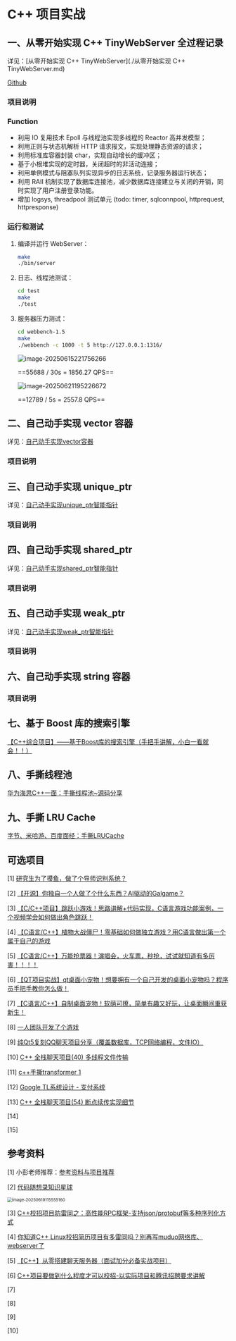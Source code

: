 # C++ 项目实战



## 一、从零开始实现 C++ TinyWebServer 全过程记录

详见：[从零开始实现 C++ TinyWebServer](./从零开始实现 C++ TinyWebServer.md)

[Github](https://github.com/A-Egoist/WebServer)

### 项目说明



### Function

-   利用 IO 复用技术 Epoll 与线程池实现多线程的 Reactor 高并发模型；
-   利用正则与状态机解析 HTTP 请求报文，实现处理静态资源的请求；
-   利用标准库容器封装 char，实现自动增长的缓冲区；
-   基于小根堆实现的定时器，关闭超时的非活动连接；
-   利用单例模式与阻塞队列实现异步的日志系统，记录服务器运行状态；
-   利用 RAII 机制实现了数据库连接池，减少数据库连接建立与关闭的开销，同时实现了用户注册登录功能。
-   增加 logsys, threadpool 测试单元 (todo: timer, sqlconnpool, httprequest, httpresponse)



### 运行和测试

1.   编译并运行 WebServer：
     ```bash
     make
     ./bin/server
     ```

2.   日志、线程池测试：
     ```bash
     cd test
     make
     ./test
     ```

3.   服务器压力测试：
     ```bash
     cd webbench-1.5
     make
     ./webbench -c 1000 -t 5 http://127.0.0.1:1316/
     ```

     ![image-20250615221756266](https://amonologue-image-bed.oss-cn-chengdu.aliyuncs.com/2025/202506152218864.png)
     
     ==55688 / 30s = 1856.27 QPS==
     
     ![image-20250621195226672](https://amonologue-image-bed.oss-cn-chengdu.aliyuncs.com/2025/202506211952765.png)
     
     ==12789 / 5s = 2557.8 QPS==



## 二、自己动手实现 vector 容器

详见：[自己动手实现vector容器](./自己动手实现vector容器.md)

### 项目说明



## 三、自己动手实现 unique_ptr

详见：[自己动手实现unique_ptr智能指针](./自己动手实现unique_ptr智能指针.md)

### 项目说明



## 四、自己动手实现 shared_ptr

详见：[自己动手实现shared_ptr智能指针](./自己动手实现shared_ptr智能指针.md)

### 项目说明



## 五、自己动手实现 weak_ptr

详见：[自己动手实现weak_ptr智能指针](./自己动手实现weak_ptr智能指针.md)

### 项目说明



## 六、自己动手实现 string 容器

### 项目说明



## 七、基于 Boost 库的搜索引擎

[【C++综合项目】——基于Boost库的搜索引擎（手把手讲解，小白一看就会！！）](https://xas-sunny.blog.csdn.net/article/details/140881214)



## 八、手撕线程池

[华为海思C++一面：手撕线程池~源码分享](https://www.bilibili.com/video/BV1Rbwhe3Euh)





## 九、手撕 LRU Cache

[字节、米哈游、百度面经：手撕LRUCache](https://www.bilibili.com/video/BV1Hx4y1s7He)



## 可选项目

[1] [研究生为了摸鱼，做了个导师识别系统？](https://www.bilibili.com/video/BV1qEtpz2EFP?spm_id_from=333.1245.0.0)

[2] [【开源】你独自一个人做了个什么东西？AI驱动的Galgame？](https://www.bilibili.com/video/BV1v48tzYEfi?spm_id_from=333.1245.0.0)

[3] [【C/C++项目】跳跃小游戏！思路讲解+代码实现，C语言游戏功能案例，一个视频学会如何做出角色跳跃！](https://www.bilibili.com/video/BV1nje8zXEMz?spm_id_from=333.1245.0.0)

[4] [【C语言/C++】植物大战僵尸！零基础如何做独立游戏？用C语言做出第一个属于自己的游戏](https://www.bilibili.com/video/BV1BM8JzCErF?spm_id_from=333.1245.0.0)

[5] [【C语言/C++】万能抢票器！演唱会，火车票，秒抢，试试就知道有多厉害！！！！](https://www.bilibili.com/video/BV1GURqYMEeW?spm_id_from=333.1245.0.0)

[6] [【QT项目实战】qt桌面小宠物！想要拥有一个自己开发的桌面小宠物吗？程序员手把手教你怎么做！](https://www.bilibili.com/video/BV1g24y1N7zJ?spm_id_from=333.1245.0.0)

[7] [【C语言/C++】自制桌面宠物！软萌可撩，简单有趣又好玩，让桌面瞬间重获新生！](https://www.bilibili.com/video/BV1LUTjzgEjP?spm_id_from=333.1245.0.0)

[8] [一人团队开发了个游戏](https://www.bilibili.com/video/BV1fa7HzQEjZ?spm_id_from=333.1245.0.0)

[9] [纯Qt5复刻QQ聊天项目分享（覆盖数据库，TCP网络编程，文件IO）](https://www.bilibili.com/video/BV1sut4zuECU?spm_id_from=333.1245.0.0)

[10] [C++ 全栈聊天项目(40) 多线程文件传输](https://www.bilibili.com/video/BV13xXWYZE7C?spm_id_from=333.1245.0.0)

[11] [c++手撕transformer 1](https://www.bilibili.com/video/BV1as7azMEW1?spm_id_from=333.1245.0.0)

[12] [Google TL系统设计 - 支付系统](https://www.bilibili.com/video/BV1i43GzkEYW?spm_id_from=333.1245.0.0)

[13] [C++ 全栈聊天项目(54) 断点续传实现细节](https://www.bilibili.com/video/BV1bTbAzjEEY?spm_id_from=333.1245.0.0)

[14] 

[15] 







## 参考资料

[1] 小彭老师推荐：[参考资料与项目推荐](https://parallel101.github.io/cppguidebook/recommend/)

[2]  [代码随想录知识星球](https://www.programmercarl.com/other/kstar.html)

<img src="https://amonologue-image-bed.oss-cn-chengdu.aliyuncs.com/2025/202506191156865.png" alt="image-20250619115555160" style="zoom: 67%;" />

[3] [C++校招项目防雷同之：高性能RPC框架-支持json/protobuf等多种序列化方式](https://www.bilibili.com/video/BV176Niz8ENj?spm_id_from=333.1245.0.0)

[4] [你知道C++ Linux校招简历项目有多雷同吗？别再写muduo网络库、webserver了](https://www.bilibili.com/video/BV1mJTtzZEpk?spm_id_from=333.1245.0.0)

[5] [【C++】从零搭建聊天服务器（面试加分必备实战项目）](https://www.bilibili.com/video/BV1sE4m1d7Mp?spm_id_from=333.1245.0.0)

[6] [C++项目要做到什么程度才可以校招-以实际项目和腾讯招聘要求讲解](https://www.bilibili.com/video/BV16BJ6z7EFD?spm_id_from=333.1245.0.0)

[7]

[8]

[9]

[10]
